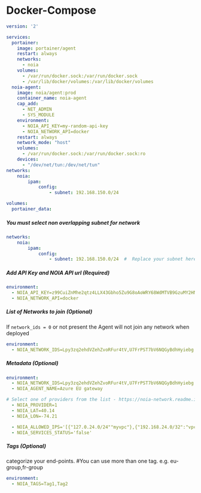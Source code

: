 # Docker-Compose
```yaml
version: '2'

services:
  portainer:
    image: portainer/agent
    restart: always
    networks:
      - noia
    volumes:
      - /var/run/docker.sock:/var/run/docker.sock
      - /var/lib/docker/volumes:/var/lib/docker/volumes
  noia-agent:
    image: noia/agent:prod
    container_name: noia-agent
    cap_add:
      - NET_ADMIN
      - SYS_MODULE
    environment:
      - NOIA_API_KEY=my-random-api-key
      - NOIA_NETWORK_API=docker
    restart: always
    network_mode: "host"
    volumes:
      - /var/run/docker.sock:/var/run/docker.sock:ro
    devices:
      - "/dev/net/tun:/dev/net/tun"
networks:
    noia:
        ipam:
            config:
                - subnet: 192.168.150.0/24

volumes:
  portainer_data:
```

##### You must select non overlapping subnet for network
```yaml
networks:
    noia:
        ipam:
            config:
                - subnet: 192.168.150.0/24  #  Replace your subnet here
```

##### Add API Key and NOIA API url (Required)
```yaml
environment:
  - NOIA_API_KEY=z99CuiZnMhe2qtz4LLX43Gbho5Zu9G8oAoWRY68WdMTVB9GzuMY2HNn667A752EA
  - NOIA_NETWORK_API=docker
```
##### List of Networks to join (Optional)
If `network_ids = 0` or not present the Agent will not join any network when deployed
```yaml
environment:
  - NOIA_NETWORK_IDS=Lpy3zq2ehdVZehZvoRFur4tV,U7FrPST7bV6NQGyBdhHyiebg
```
##### Metadata (Optional)
```yaml
environment:
  - NOIA_NETWORK_IDS=Lpy3zq2ehdVZehZvoRFur4tV,U7FrPST7bV6NQGyBdhHyiebg
  - NOIA_AGENT_NAME=Azure EU gateway 

# Select one of providers from the list - https://noia-network.readme.io/docs/start-noia-agent#section-variables
  - NOIA_PROVIDER=1
  - NOIA_LAT=40.14 
  - NOIA_LON=-74.21

  - NOIA_ALLOWED_IPS='[{"127.0.24.0/24""myvpc"},{"192.168.24.0/32":"vpc"}]'
  - NOIA_SERVICES_STATUS='false'

```
##### Tags (Optional)
categorize your end-points. #You can use more than one tag.
e.g. eu-group,fr-group
```yaml
environment:
  - NOIA_TAGS=Tag1,Tag2
```
